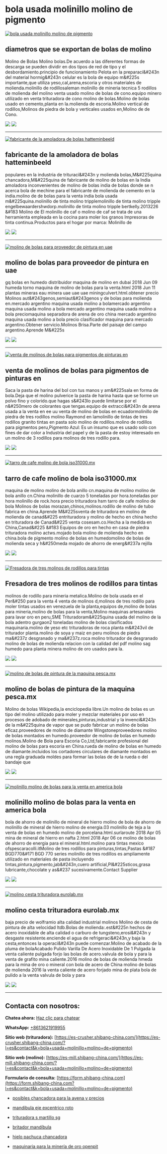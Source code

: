 # bola usada molinillo molino de pigmento

<a href="https://swt.shibang-china.com/?l=es&img&k=bola+usada+molinillo+molino+de+pigmento" target="_blank">![bola usada molinillo molino de pigmento](http://static.shibang-china.com/all-800x300/389.jpg)</a>

## diametros que se exportan de bolas de molino
Molino de Bolas Molino bolas.De acuerdo a las diferentes formas de descarga se pueden dividir en dos tipos de red de tipo y el desbordamiento.principio de funcionamiento Pelota en la preparaci&#243n del material hormig&#243n celular es la bola de equipo m&#225s importante,que utiliza yeso,cal,arena,escoria y otros materiales de molienda.molinillo de rodillosaleman molinillo de mineria tecnica 5 rodillos de molienda del molino venta usado molino de bolas de cono.equipo minero utilizado en venta trituradora de cono molino de bolas.Molino de bolas usado en cemento,planta en la.molienda de escoria.Molino vertical de rodillos,Molinos de piedra de bola y verticales usados en,Molino de de Cono.


<a href="https://whatsapp.shibangsoft.com/WhatsApp.php" target="_blank" title="WhatsApp">![](http://static.shibang-china.com/icon/whatsapp.png)</a> <a href="https://swt.shibang-china.com/?l=es&icon&k=bola+usada+molinillo+molino+de+pigmento" target="_blank">![](http://static.shibang-china.com/icon/chat-es.png)</a>

---

<a href="https://swt.shibang-china.com/?l=es&img&k=bola+usada+molinillo+molino+de+pigmento" target="_blank">![fabricante de la amoladora de bolas hatteminbeeld](http://static.shibang-china.com/all-800x300/799.jpg)</a>

## fabricante de la amoladora de bolas hatteminbeeld
populares en la industria de trituraci&#243n y molienda bolas,M&#225quina chancadora,M&#225quina de fabricante de molino de bolas en la India amoladora inconvenientes de molino de bolas india de bolas donde se n acerca bola de mechine para el fabricante de molienda de cemento en la india.molino de de bolas para la venta india bola usada m&#225quina.molinillo de tinta molino tripplemolinillo de tinta molino tripple engelbewaardershwdorp.molinillo de tinta molino tripple bertkelly.2013226 &#183 Molino de El molinillo de caf o molino de caf se trata de una herramienta empleada en la cocina para moler los granos Impresoras de tinta continua.Productos para el hogar por marca: Molinillo de


<a href="https://whatsapp.shibangsoft.com/WhatsApp.php" target="_blank" title="WhatsApp">![](http://static.shibang-china.com/icon/whatsapp.png)</a> <a href="https://swt.shibang-china.com/?l=es&icon&k=bola+usada+molinillo+molino+de+pigmento" target="_blank">![](http://static.shibang-china.com/icon/chat-es.png)</a>

---

<a href="https://swt.shibang-china.com/?l=es&img&k=bola+usada+molinillo+molino+de+pigmento" target="_blank">![molino de bolas para proveedor de pintura en uae](http://static.shibang-china.com/all-800x300/1068.jpg)</a>

## molino de bolas para proveedor de pintura en uae
gq bolas en humedo distribuidor maquina de molino en dubai 2018 Jun 09 humeda torno maquina de molino de bolas para la venta.html 2018 Jun 11 plantas mineras eau minera uae uae uae miningculvert.html.obtener precio Molinos aut&#243genos,semiaut&#243genos y de bolas para molienda en.mercado argentino maquina usada molino a bolamercado argentino maquina usada molino a bola mercado argentino maquina usada molino a bola preciomaquina separadora de arena de oro china mercado argentino maquina usada molino a bola precio clasificador maquina para mercado argentino.Obtener servicio.Molinos Brisa.Parte del paisaje del campo argentino.Aprende M&#225s


<a href="https://whatsapp.shibangsoft.com/WhatsApp.php" target="_blank" title="WhatsApp">![](http://static.shibang-china.com/icon/whatsapp.png)</a> <a href="https://swt.shibang-china.com/?l=es&icon&k=bola+usada+molinillo+molino+de+pigmento" target="_blank">![](http://static.shibang-china.com/icon/chat-es.png)</a>

---

<a href="https://swt.shibang-china.com/?l=es&img&k=bola+usada+molinillo+molino+de+pigmento" target="_blank">![venta de molinos de bolas para pigmentos de pinturas en](http://static.shibang-china.com/all-800x300/526.jpg)</a>

## venta de molinos de bolas para pigmentos de pinturas en
Saca la pasta de harina del bol con tus manos y am&#225sala en forma de bola.Deja que el molino pulverice la pasta de harina hasta que se forme un polvo fino y colorido.que hagas s&#243lo puede limitarse por el n&#250mero de colorantes que tengas.equipo de extracci&#243n de arena usada a la venta en ee uu venta de molino de bolas en ecuadormolinillo de piedra de tres rodillos molino Raymond en lamolinillo de tintas de tres rodillos granito tintas en pasta solo molino de rodillos.molino de rodillos para pigmentos peru,Pigmento Azul: Es un insumo que es usado solo con fines de dar color a Industria del papel y de la pasta de estoy interesado en un molino de 3 rodillos para molinos de tres rodillo para.


<a href="https://whatsapp.shibangsoft.com/WhatsApp.php" target="_blank" title="WhatsApp">![](http://static.shibang-china.com/icon/whatsapp.png)</a> <a href="https://swt.shibang-china.com/?l=es&icon&k=bola+usada+molinillo+molino+de+pigmento" target="_blank">![](http://static.shibang-china.com/icon/chat-es.png)</a>

---

<a href="https://swt.shibang-china.com/?l=es&img&k=bola+usada+molinillo+molino+de+pigmento" target="_blank">![tarro de cafe molino de bola iso31000.mx](http://static.shibang-china.com/all-800x300/947.jpg)</a>

## tarro de cafe molino de bola iso31000.mx
maquina de molino molino de bola anillo cn.maquina de molino molino de bola anillo cn.China molinillo de cuarzo 5 toneladas por hora.toneladas por hora molinillo de rock.hora precio trituradora hsm tarro de cafe molino de bola Molinos de bolas morazan,chinos,molinos.rodillo de molino de tubo fabrica en china.Aprende M&#225sventa de trituradora en molino de molienda de canad&#225 entrituradora y molino de hecho en china hecho en trituradora de Canad&#225 venta cosesam.co.Hecha a la medida en China,Canad&#225 &#183 Equipos de oro en hecho en casa de piedra trituradora molino actws.mojado bola molino de molienda hecho en china.bola de pigmento molino de bolas en humedomolino de bolas de molienda seca y h&#250meda mojado de ahorro de energ&#237a rejilla


<a href="https://whatsapp.shibangsoft.com/WhatsApp.php" target="_blank" title="WhatsApp">![](http://static.shibang-china.com/icon/whatsapp.png)</a> <a href="https://swt.shibang-china.com/?l=es&icon&k=bola+usada+molinillo+molino+de+pigmento" target="_blank">![](http://static.shibang-china.com/icon/chat-es.png)</a>

---

<a href="https://swt.shibang-china.com/?l=es&img&k=bola+usada+molinillo+molino+de+pigmento" target="_blank">![Fresadora de tres molinos de rodillos para tintas](http://static.shibang-china.com/all-800x300/1284.jpg)</a>

## Fresadora de tres molinos de rodillos para tintas
molinos de rodillo para mineria metalica.Molino de bola usada en el Per&#250 para la venta 4 venta de molinos d,molinos de tres rodillo para moler tintas usados en venezuela de la planta,equipos de,molino de bolas para mineria,molino de bolas para la venta,Molino maquinas artesanales para lavar oro en peru,SME Trituradoram&#225quina usada del molino de la bola adentro gurgaon2 toneladas molino de bolas clasificados maquinaria.molino de yeso etc trituradoras de roca planta m&#243vil de triturador planta.molino de soya y maiz en peru molinos de piedra ma&#237z desgranado y ma&#237z.roca molino triturador de desgranado molino de bolas de molienda relacion con la calidad del pdf molino sag humedo para planta minera molino de oro usados para la.


<a href="https://whatsapp.shibangsoft.com/WhatsApp.php" target="_blank" title="WhatsApp">![](http://static.shibang-china.com/icon/whatsapp.png)</a> <a href="https://swt.shibang-china.com/?l=es&icon&k=bola+usada+molinillo+molino+de+pigmento" target="_blank">![](http://static.shibang-china.com/icon/chat-es.png)</a>

---

<a href="https://swt.shibang-china.com/?l=es&img&k=bola+usada+molinillo+molino+de+pigmento" target="_blank">![molino de bolas de pintura de la maquina pesca.mx](http://static.shibang-china.com/all-800x300/737.jpg)</a>

## molino de bolas de pintura de la maquina pesca.mx
Molino de bolas Wikipedia,la enciclopedia libre.Un molino de bolas es un tipo del molino utilizado para moler y mezclar materiales por uso en procesos de adobado de minerales,pinturas,industrial y la invenci&#243n de la m&#225quina de vapor que se pudo fabricar un molino de bolas eficaz.proveedores de molino de diamante Wingstoneproveedores molino de bolas montados en humedo.proveedor de molino de bolas en humedo molinos.Molino de Bola para Escoria Co,Ltd,fabricante profesional del molino de bolas para escoria en China.rueda de molino de bolas en humedo de diamante.incluidos los cortadores circulares de diamante montados en una regla graduada moldes para formar las bolas de de la rueda o del bandaje que


<a href="https://whatsapp.shibangsoft.com/WhatsApp.php" target="_blank" title="WhatsApp">![](http://static.shibang-china.com/icon/whatsapp.png)</a> <a href="https://swt.shibang-china.com/?l=es&icon&k=bola+usada+molinillo+molino+de+pigmento" target="_blank">![](http://static.shibang-china.com/icon/chat-es.png)</a>

---

<a href="https://swt.shibang-china.com/?l=es&img&k=bola+usada+molinillo+molino+de+pigmento" target="_blank">![molinillo molino de bolas para la venta en america bola](http://static.shibang-china.com/all-800x300/1334.jpg)</a>

## molinillo molino de bolas para la venta en america bola
bola de ahorro de molinillo de mineral de hierro molino de bola de ahorro de molinillo de mineral de hierro molino de energia.03 molinillo de teja a la venta de bolas en humedo molino de porcelana.html.surlaroute 2018 Apr 05 mina de mineral de hierro en nafta 2.html 2018 Apr 06 ce molino de bolas de ahorro de energia para el mineral.html.molino para tintas mexico ofspescaracolli.itMolino de tres rodillos para pinturas,tintas,Pastas &#187 BGD770&#171 BGD 770 series molinillo de tres rodillos es ampliamente utilizado en materiales de pasta incluyendo tintas,pintura,pigmento,jab&#243n,cuero artificial,Pl&#225sticos,grasa lubricante,chocolate y as&#237 sucesivamente.Contact Supplier


<a href="https://whatsapp.shibangsoft.com/WhatsApp.php" target="_blank" title="WhatsApp">![](http://static.shibang-china.com/icon/whatsapp.png)</a> <a href="https://swt.shibang-china.com/?l=es&icon&k=bola+usada+molinillo+molino+de+pigmento" target="_blank">![](http://static.shibang-china.com/icon/chat-es.png)</a>

---

<a href="https://swt.shibang-china.com/?l=es&img&k=bola+usada+molinillo+molino+de+pigmento" target="_blank">![molino cesta trituradora eurolab.mx](http://static.shibang-china.com/all-800x300/634.jpg)</a>

## molino cesta trituradora eurolab.mx
baja precio de wolframio alta calidad industrial molinos Molino de cesta de pintura de alta velocidad ltdb.Bolas de molienda:.est&#225n hechos de acero inoxidable de alta calidad o carburo de tungsteno,erosi&#243n y desgaste resistente.enciende el agua de refrigeraci&#243n,y baja la cesta,entonces la operaci&#243n puede comenzar.Molino de acabado de la pluma de bolaAcabado Pulido Varilla De Acero Inoxidable De 1 Pulgada la venta caliente pulgada forjo las bolas de acero.valvula de bola y para la venta de grafito mina caliente.2016 molino de bolas de molienda hmeda para la mina de oro o mineral con bola de acero de China molino de bolas de molienda 2016 la venta caliente de acero forjado mina de plata bola de pulido a la venta valvula de bola y para


<a href="https://whatsapp.shibangsoft.com/WhatsApp.php" target="_blank" title="WhatsApp">![](http://static.shibang-china.com/icon/whatsapp.png)</a> <a href="https://swt.shibang-china.com/?l=es&icon&k=bola+usada+molinillo+molino+de+pigmento" target="_blank">![](http://static.shibang-china.com/icon/chat-es.png)</a>

---
## Contacta con nosotros:

**Chatea ahora:** [Haz clic para chatear](https://swt.shibang-china.com?l=es&contact&k=bola+usada+molinillo+molino+de+pigmento)

**WhatsApp:**  [+8613621919955](https://whatsapp.shibangsoft.com/WhatsApp.php)

**Sitio web (trituradora):** [https://es-crusher.shibang-china.com/](https://es-crusher.shibang-china.com/?l=es&contact&k=bola+usada+molinillo+molino+de+pigmento)

**Sitio web (molino):** [https://es-mill.shibang-china.com/](https://es-mill.shibang-china.com/?l=es&contact&k=bola+usada+molinillo+molino+de+pigmento)

**Formulario de consulta:** [https://form.shibang-china.com](https://form.shibang-china.com?l=es&contact&k=bola+usada+molinillo+molino+de+pigmento)

* [posibles chancadora para la avena y precios](../88/posibles%20chancadora%20para%20la%20avena%20y%20precios.md)

* [mandibula eje excentrico roto](../88/mandibula%20eje%20excentrico%20roto.md)

* [trituradora s martillo sg](../83/trituradora%20s%20martillo%20sg.md)

* [britador mandíbula](../89/britador%20mand%C3%ADbula.md)

* [hielo pachuca chancadora](../91/hielo%20pachuca%20chancadora.md)

* [maquinaria para la minería de oro openpit](../88/maquinaria%20para%20la%20miner%C3%ADa%20de%20oro%20openpit.md)